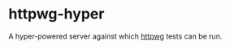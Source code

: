 # httpwg-hyper

A hyper-powered server against which [httpwg](../httpwg/README.md) tests can be run.
